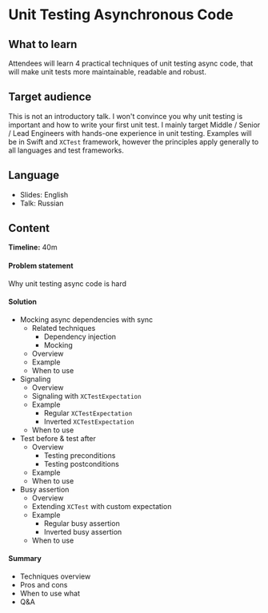 # Unit Testing Asynchronous Code

## What to learn

Attendees will learn 4 practical techniques of unit testing async code, that will make unit tests more maintainable, readable and robust.

## Target audience

This is not an introductory talk. I won't convince you why unit testing is important and how to write your first unit test. I mainly target Middle / Senior / Lead Engineers with hands-one experience in unit testing. Examples will be in Swift and `XCTest` framework, however the principles apply generally to all languages and test frameworks.

## Language

- Slides: English
- Talk: Russian

## Content

**Timeline:** 40m

#### Problem statement

Why unit testing async code is hard

#### Solution 

- Mocking async dependencies with sync
  - Related techniques
    - Dependency injection
    - Mocking
  - Overview
  - Example
  - When to use
- Signaling
  - Overview
  - Signaling with `XCTestExpectation`
  - Example
    - Regular `XCTestExpectation`
    - Inverted `XCTestExpectation`
  - When to use
- Test before & test after
  - Overview
    - Testing preconditions
    - Testing postconditions
  - Example
  - When to use
- Busy assertion
  - Overview
  - Extending `XCTest` with custom expectation
  - Example
    - Regular busy assertion
    - Inverted busy assertion
  - When to use
 
 #### Summary
 
- Techniques overview
- Pros and cons
- When to use what
- Q&A
